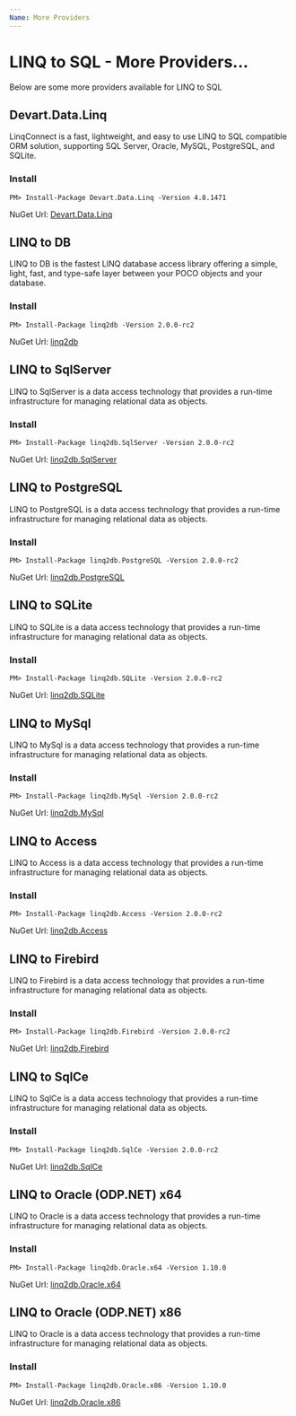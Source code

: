 ```yaml
---
Name: More Providers
---
```


# LINQ to SQL - More Providers... 

Below are some more providers available for LINQ to SQL

## Devart.Data.Linq

LinqConnect is a fast, lightweight, and easy to use LINQ to SQL compatible ORM solution, supporting SQL Server, Oracle, MySQL, PostgreSQL, and SQLite.

### Install

`PM> Install-Package Devart.Data.Linq -Version 4.8.1471`

NuGet Url: [Devart.Data.Linq](https://www.nuget.org/packages/Devart.Data.Linq)

## LINQ to DB

LINQ to DB is the fastest LINQ database access library offering a simple, light, fast, and type-safe layer between your POCO objects and your database.

### Install

`PM> Install-Package linq2db -Version 2.0.0-rc2`

NuGet Url: [linq2db](https://www.nuget.org/packages/linq2db/)

## LINQ to SqlServer

LINQ to SqlServer is a data access technology that provides a run-time infrastructure for managing relational data as objects.

### Install

`PM> Install-Package linq2db.SqlServer -Version 2.0.0-rc2`

NuGet Url: [linq2db.SqlServer](https://www.nuget.org/packages/linq2db.SqlServer/)

## LINQ to PostgreSQL

LINQ to PostgreSQL is a data access technology that provides a run-time infrastructure for managing relational data as objects.

### Install

`PM> Install-Package linq2db.PostgreSQL -Version 2.0.0-rc2`

NuGet Url: [linq2db.PostgreSQL](https://www.nuget.org/packages/linq2db.PostgreSQL/)

## LINQ to SQLite

LINQ to SQLite is a data access technology that provides a run-time infrastructure for managing relational data as objects.

### Install

`PM> Install-Package linq2db.SQLite -Version 2.0.0-rc2`

NuGet Url: [linq2db.SQLite](https://www.nuget.org/packages/linq2db.SQLite/)

## LINQ to MySql

LINQ to MySql is a data access technology that provides a run-time infrastructure for managing relational data as objects.

### Install

`PM> Install-Package linq2db.MySql -Version 2.0.0-rc2`

NuGet Url: [linq2db.MySql](https://www.nuget.org/packages/linq2db.MySql/)

## LINQ to Access

LINQ to Access is a data access technology that provides a run-time infrastructure for managing relational data as objects.

### Install

`PM> Install-Package linq2db.Access -Version 2.0.0-rc2`

NuGet Url: [linq2db.Access](https://www.nuget.org/packages/linq2db.Access/)

## LINQ to Firebird

LINQ to Firebird is a data access technology that provides a run-time infrastructure for managing relational data as objects.

### Install

`PM> Install-Package linq2db.Firebird -Version 2.0.0-rc2`

NuGet Url: [linq2db.Firebird](https://www.nuget.org/packages/linq2db.Firebird/)

## LINQ to SqlCe

LINQ to SqlCe is a data access technology that provides a run-time infrastructure for managing relational data as objects.

### Install

`PM> Install-Package linq2db.SqlCe -Version 2.0.0-rc2`

NuGet Url: [linq2db.SqlCe](https://www.nuget.org/packages/linq2db.SqlCe/)

## LINQ to Oracle (ODP.NET) x64

LINQ to Oracle is a data access technology that provides a run-time infrastructure for managing relational data as objects.

### Install

`PM> Install-Package linq2db.Oracle.x64 -Version 1.10.0`

NuGet Url: [linq2db.Oracle.x64](https://www.nuget.org/packages/linq2db.Oracle.x64/)

## LINQ to Oracle (ODP.NET) x86

LINQ to Oracle is a data access technology that provides a run-time infrastructure for managing relational data as objects.

### Install

`PM> Install-Package linq2db.Oracle.x86 -Version 1.10.0`

NuGet Url: [linq2db.Oracle.x86](https://www.nuget.org/packages/linq2db.Oracle.x86/)

